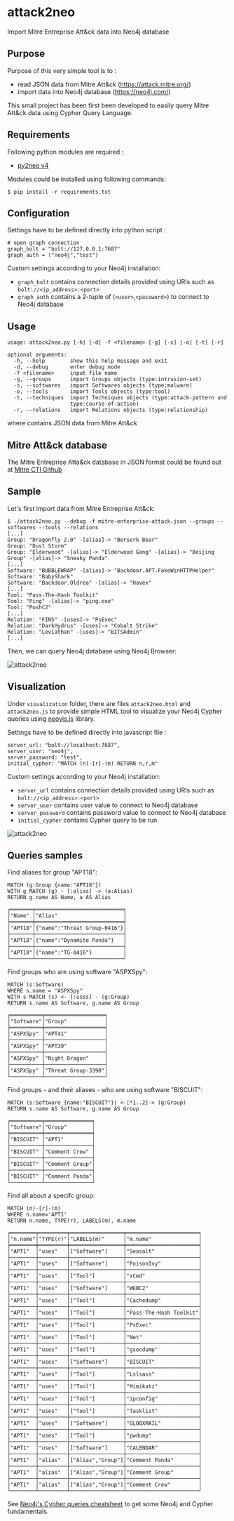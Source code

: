 # attack2neo
Import Mitre Entreprise Att&amp;ck data into Neo4j database

## Purpose 
Purpose of this very simple tool is to :
- read JSON data from Mitre Att&amp;ck (https://attack.mitre.org/)
- import data into Neo4j database (https://neo4j.com/)

This small project has been first been developed to easily 
query Mitre Att&amp;ck data using Cypher Query Language.

## Requirements
Following python modules are required :
- [py2neo v4](https://py2neo.org/v4/)

Modules could be installed using following commands:
```
$ pip install -r requirements.txt
```
## Configuration
Settings have to be defined directly into python script :
```
# open graph connection
graph_bolt = "bolt://127.0.0.1:7687"
graph_auth = ("neo4j","test")
```
Custom settings according to your Neo4j installation:
- `graph_bolt` contains connection details provided using URIs such as `bolt://<ip_address>:<port>`
- `graph_auth` contains a 2-tuple of (`<user>`,`<password>`) to connect to Neo4j database

## Usage
```
usage: attack2neo.py [-h] [-d] -f <filename> [-g] [-s] [-o] [-t] [-r]

optional arguments:
  -h, --help        show this help message and exit
  -d, --debug       enter debug mode
  -f <filename>     input file name
  -g, --groups      import Groups objects (type:intrusion-set)
  -s, --softwares   import Softwares objects (type:malware)
  -o, --tools       import Tools objects (type:tool)
  -t, --techniques  import Techniques objects (type:attack-pattern and
                    type:course-of-action)
  -r, --relations   import Relations objects (type:relationship)
```
where <filename> contains JSON data from Mitre Att&amp;ck

## Mitre Att&amp;ck database
The Mitre Entreprise Atta&amp;ck database in JSON format could be
found out at [Mitre CTI Github](https://github.com/mitre/cti/blob/master/enterprise-attack/enterprise-attack.json)

## Sample
Let's first import data from Mitre Entreprise Att&amp;ck:
```
$ ./attack2neo.py --debug -f mitre-enterprise-attack.json --groups --softwares --tools --relations
[...]
Group: "Dragonfly 2.0" -[alias]-> "Berserk Bear"
Group: "Dust Storm"
Group: "Elderwood" -[alias]-> "Elderwood Gang" -[alias]-> "Beijing Group" -[alias]-> "Sneaky Panda"
[...]
Software: "BUBBLEWRAP" -[alias]-> "Backdoor.APT.FakeWinHTTPHelper"
Software: "BabyShark"
Software: "Backdoor.Oldrea" -[alias]-> "Havex"
[...]
Tool: "Pass-The-Hash Toolkit"
Tool: "Ping" -[alias]-> "ping.exe"
Tool: "PoshC2"
[...]
Relation: "FIN5" -[uses]-> "PsExec"
Relation: "DarkHydrus" -[uses]-> "Cobalt Strike"
Relation: "Leviathan" -[uses]-> "BITSAdmin"
[...]
```

Then, we can query Neo4j database using Neo4j Browser:

![attack2neo](samples/attack2neo.png)

## Visualization
Under `visualization` folder, there are files `attack2neo.html` and `attack2neo.js` to provide simple HTML tool to visualize your Neo4j Cypher queries using [neovis.js](https://github.com/neo4j-contrib/neovis.js) library.

Settings have to be defined directly into javascript file :
```
server_url: "bolt://localhost:7687",
server_user: "neo4j",
server_password: "test",
initial_cypher: "MATCH (n)-[r]-(m) RETURN n,r,m"
```
Custom settings according to your Neo4j installation:
- `server_url` contains connection details provided using URIs such as `bolt://<ip_address>:<port>`
- `server_user` contains user value to connect to Neo4j database
- `server_password` contains password value to connect to Neo4j database
- `initial_cypher` contains Cypher query to be run

![attack2neo](visualization/attack2neo.png)

## Queries samples
Find aliases for group "APT18":
```
MATCH (g:Group {name:"APT18"}) 
WITH g MATCH (g) - [:alias] -> (a:Alias)
RETURN g.name AS Name, a AS Alias

╒═══════╤════════════════════════════╕
│"Name" │"Alias"                     │
╞═══════╪════════════════════════════╡
│"APT18"│{"name":"Threat Group-0416"}│
├───────┼────────────────────────────┤
│"APT18"│{"name":"Dynamite Panda"}   │
├───────┼────────────────────────────┤
│"APT18"│{"name":"TG-0416"}          │
└───────┴────────────────────────────┘
```
Find groups who are using software "ASPXSpy":
```
MATCH (s:Software)
WHERE s.name = "ASPXSpy" 
WITH s MATCH (s) <- [:uses] - (g:Group)
RETURN s.name AS Software, g.name AS Group

╒══════════╤═══════════════════╕
│"Software"│"Group"            │
╞══════════╪═══════════════════╡
│"ASPXSpy" │"APT41"            │
├──────────┼───────────────────┤
│"ASPXSpy" │"APT39"            │
├──────────┼───────────────────┤
│"ASPXSpy" │"Night Dragon"     │
├──────────┼───────────────────┤
│"ASPXSpy" │"Threat Group-3390"│
└──────────┴───────────────────┘
```

Find groups - and their aliases - who are using software "BISCUIT":
```
MATCH (s:Software {name:"BISCUIT"}) <-[*1..2]-> (g:Group)
RETURN s.name AS Software, g.name AS Group

╒══════════╤═══════════════╕
│"Software"│"Group"        │
╞══════════╪═══════════════╡
│"BISCUIT" │"APT1"         │
├──────────┼───────────────┤
│"BISCUIT" │"Comment Crew" │
├──────────┼───────────────┤
│"BISCUIT" │"Comment Group"│
├──────────┼───────────────┤
│"BISCUIT" │"Comment Panda"│
└──────────┴───────────────┘
```

Find all about a specifc group:
```
MATCH (n)-[r]-(m)
WHERE n.name='APT1'
RETURN n.name, TYPE(r), LABELS(m), m.name

╒════════╤═════════╤═════════════════╤═══════════════════════╕
│"n.name"│"TYPE(r)"│"LABELS(m)"      │"m.name"               │
╞════════╪═════════╪═════════════════╪═══════════════════════╡
│"APT1"  │"uses"   │["Software"]     │"Seasalt"              │
├────────┼─────────┼─────────────────┼───────────────────────┤
│"APT1"  │"uses"   │["Software"]     │"PoisonIvy"            │
├────────┼─────────┼─────────────────┼───────────────────────┤
│"APT1"  │"uses"   │["Tool"]         │"xCmd"                 │
├────────┼─────────┼─────────────────┼───────────────────────┤
│"APT1"  │"uses"   │["Software"]     │"WEBC2"                │
├────────┼─────────┼─────────────────┼───────────────────────┤
│"APT1"  │"uses"   │["Tool"]         │"Cachedump"            │
├────────┼─────────┼─────────────────┼───────────────────────┤
│"APT1"  │"uses"   │["Tool"]         │"Pass-The-Hash Toolkit"│
├────────┼─────────┼─────────────────┼───────────────────────┤
│"APT1"  │"uses"   │["Tool"]         │"PsExec"               │
├────────┼─────────┼─────────────────┼───────────────────────┤
│"APT1"  │"uses"   │["Tool"]         │"Net"                  │
├────────┼─────────┼─────────────────┼───────────────────────┤
│"APT1"  │"uses"   │["Tool"]         │"gsecdump"             │
├────────┼─────────┼─────────────────┼───────────────────────┤
│"APT1"  │"uses"   │["Software"]     │"BISCUIT"              │
├────────┼─────────┼─────────────────┼───────────────────────┤
│"APT1"  │"uses"   │["Tool"]         │"Lslsass"              │
├────────┼─────────┼─────────────────┼───────────────────────┤
│"APT1"  │"uses"   │["Tool"]         │"Mimikatz"             │
├────────┼─────────┼─────────────────┼───────────────────────┤
│"APT1"  │"uses"   │["Tool"]         │"ipconfig"             │
├────────┼─────────┼─────────────────┼───────────────────────┤
│"APT1"  │"uses"   │["Tool"]         │"Tasklist"             │
├────────┼─────────┼─────────────────┼───────────────────────┤
│"APT1"  │"uses"   │["Software"]     │"GLOOXMAIL"            │
├────────┼─────────┼─────────────────┼───────────────────────┤
│"APT1"  │"uses"   │["Tool"]         │"pwdump"               │
├────────┼─────────┼─────────────────┼───────────────────────┤
│"APT1"  │"uses"   │["Software"]     │"CALENDAR"             │
├────────┼─────────┼─────────────────┼───────────────────────┤
│"APT1"  │"alias"  │["Alias","Group"]│"Comment Panda"        │
├────────┼─────────┼─────────────────┼───────────────────────┤
│"APT1"  │"alias"  │["Alias","Group"]│"Comment Group"        │
├────────┼─────────┼─────────────────┼───────────────────────┤
│"APT1"  │"alias"  │["Alias","Group"]│"Comment Crew"         │
└────────┴─────────┴─────────────────┴───────────────────────┘
```

See [Neo4j's Cypher queries cheatsheet](https://gist.github.com/DaniSancas/1d5265fc159a95ff457b940fc5046887) to get some Neo4j and Cypher fundamentals.


